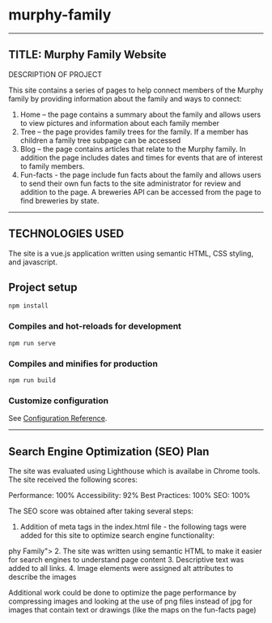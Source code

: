 # murphy-family
----------------------------------------------------
TITLE:  Murphy Family Website
-----------------------------------------------------
DESCRIPTION OF PROJECT

This site contains a series of pages to help connect members of the Murphy family by providing information about the family and ways to connect:

1.	 Home – the page contains a summary about the family and allows users to view pictures and information about each family member
2.	Tree – the page provides family trees for the family.  If a member has children a family tree subpage can be accessed
3.	Blog – the page contains articles that relate to the Murphy family.  In addition the page includes dates and times for events that are of interest to family members.
4.  Fun-facts - the page include fun facts about the family and allows users to send their own fun facts to the site administrator for review and addition to the page.  A breweries API can be accessed from the page to find breweries by state.

-----------------------------------------------------
TECHNOLOGIES USED
-----------------------------------------------------

The site is a vue.js application written using semantic HTML, CSS styling, and javascript. 

## Project setup
```
npm install
```

### Compiles and hot-reloads for development
```
npm run serve
```

### Compiles and minifies for production
```
npm run build
```

### Customize configuration
See [Configuration Reference](https://cli.vuejs.org/config/).

-----------------------------------------------------
Search Engine Optimization (SEO) Plan
-----------------------------------------------------

The site was evaluated using Lighthouse which is availabe in Chrome tools.  The site received the following scores:

Performance:  100%
Accessibility: 92%
Best Practices:  100%
SEO:  100%

The SEO score was obtained after taking several steps:

1.  Addition of meta tags in the index.html file - the following tags were added for this site to optimize search engine functionality:
 <meta name="viewport" content="width=device-width,initial-scale=1.0">
  <meta name="description" content="Information and Fun Facts for the Mur <meta property="og:title" content="Murphy Family Website" />
  <meta property="og:type" content="website"  />
  <meta property="og:url" content="" />
  <meta property="og:image" content="https://media.istockphoto.com/photos/three-generation-hispanic-family-standing-in-the-park-smiling-to-picture-id1094440264?s=612x612" />
phy Family">
2.  The site was written using semantic HTML to make it easier for search engines to understand page content
3.  Descriptive text was added to all links. 
4.  Image elements were assigned alt attributes to describe the images

Additional work could be done to optimize the page performance by compressing images and looking at the use of png files instead of jpg for images that contain text or drawings (like the maps on the fun-facts page)
